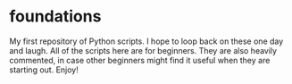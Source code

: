 # foundations
My first repository of Python scripts. I hope to loop back on these one day and laugh.
All of the scripts here are for beginners. They are also heavily commented, in case 
other beginners might find it useful when they are starting out. Enjoy!
